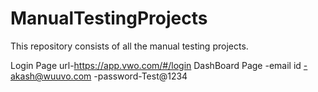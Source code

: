 # ManualTestingProjects
 This repository consists of all the manual testing projects.
 
 Login Page url-https://app.vwo.com/#/login
 DashBoard Page 
 -email id -akash@wuuvo.com
 -password-Test@1234
